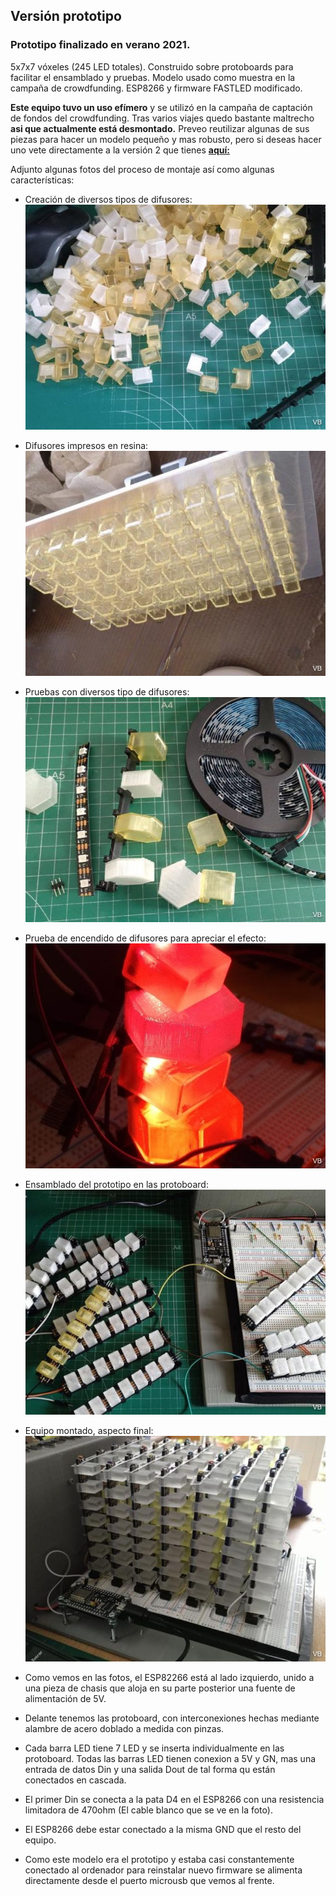 ## Versión prototipo

### **Prototipo** finalizado en verano 2021. 
 
5x7x7 vóxeles (245 LED totales). Construido sobre protoboards para facilitar el ensamblado y pruebas. Modelo usado como muestra en la campaña de crowdfunding. ESP8266 y firmware FASTLED modificado.

**Este equipo tuvo un uso efímero** y se utilizó en la campaña de captación de fondos del crowdfunding. Tras varios viajes quedo bastante maltrecho **asi que actualmente está desmontado.** Preveo reutilizar algunas de sus piezas para hacer un modelo pequeño y mas robusto, pero si deseas hacer uno vete directamente a la versión 2 que tienes [**aquí:**](/V2%20FINAL/README.md)

Adjunto algunas fotos del proceso de montaje así como algunas características:

- Creación de diversos tipos de difusores:
![Creando diversos tipos de difusores](Imagenes/Creandodiversosdifusores.png)

- Difusores impresos en resina:
![Difusores en resina](Imagenes/Difusoresenresina.png)

- Pruebas con diversos tipo de difusores:
![Diversos difusores](Imagenes/Diversosdifusores.png)

- Prueba de encendido de difusores para apreciar el efecto:
![Prueba encendido difusores](Imagenes/Pruebaencendidodifusores.png)

- Ensamblado del prototipo en las protoboard:
![Ensamblado prototipo](Imagenes/Ensambladoprototipo.png)

- Equipo montado, aspecto final:
![Prototipo montado apagado](Imagenes/Prototipomontadoapagado.png)


- Como vemos en las fotos, el ESP82266 está al lado izquierdo, unido a una pieza de chasis que aloja en su parte posterior una fuente de alimentación de 5V.
- Delante tenemos las protoboard, con interconexiones hechas mediante alambre de acero doblado a medida con pinzas. 
- Cada barra LED tiene 7 LED y se inserta individualmente en las protoboard. Todas las barras LED tienen conexion a 5V y GN, mas una entrada de datos Din y una salida Dout de tal forma qu están conectados en cascada. 
- El primer Din se conecta a la pata D4 en el ESP8266 con una resistencia limitadora de 470ohm (El cable blanco que se ve en la foto). 
- El ESP8266 debe estar conectado a la misma GND que el resto del equipo. 
- Como este modelo era el prototipo y estaba casi constantemente conectado al ordenador para reinstalar nuevo firmware se alimenta directamente desde el puerto microusb que vemos al frente.











